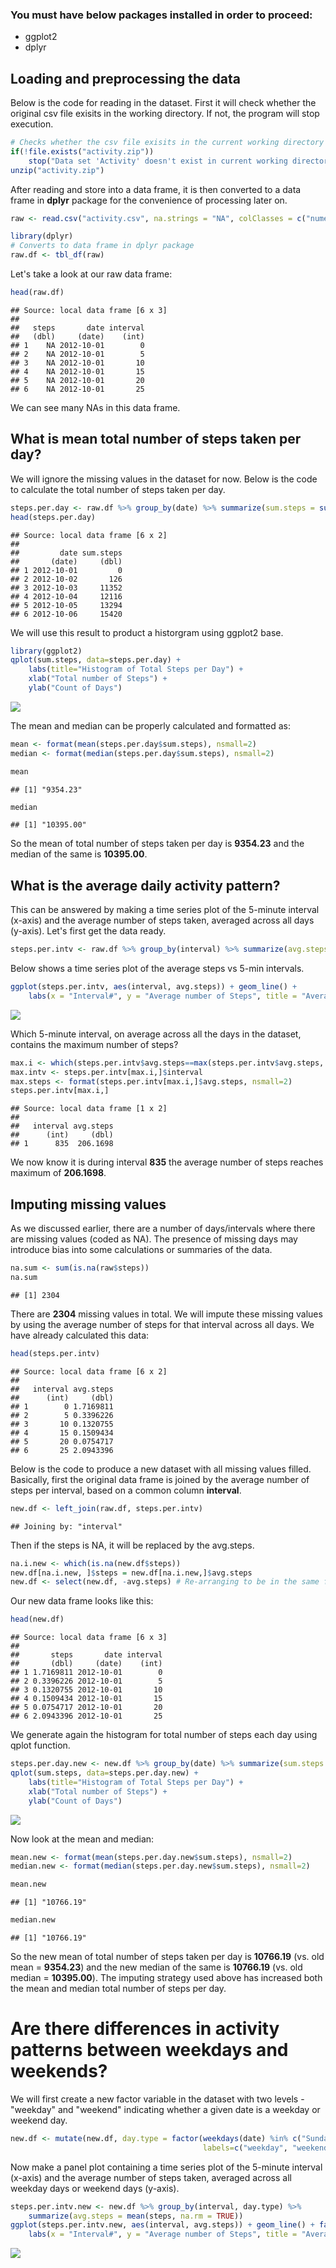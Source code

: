 ### You must have below packages installed in order to proceed:
- ggplot2
- dplyr

## Loading and preprocessing the data

Below is the code for reading in the dataset. First it will check whether the original csv file exisits in the working directory. If not, the program will stop execution. 


```r
# Checks whether the csv file exisits in the current working directory
if(!file.exists("activity.zip"))
    stop("Data set 'Activity' doesn't exist in current working directory.")
unzip("activity.zip")
```
After reading and store into a data frame, it is then converted to a data frame in **dplyr** package for the convenience of processing later on.

```r
raw <- read.csv("activity.csv", na.strings = "NA", colClasses = c("numeric", "Date", "integer"))

library(dplyr)
# Converts to data frame in dplyr package
raw.df <- tbl_df(raw)
```
Let's take a look at our raw data frame:

```r
head(raw.df)
```

```
## Source: local data frame [6 x 3]
## 
##   steps       date interval
##   (dbl)     (date)    (int)
## 1    NA 2012-10-01        0
## 2    NA 2012-10-01        5
## 3    NA 2012-10-01       10
## 4    NA 2012-10-01       15
## 5    NA 2012-10-01       20
## 6    NA 2012-10-01       25
```
We can see many NAs in this data frame.

## What is mean total number of steps taken per day?

We will ignore the missing values in the dataset for now. Below is the code to calculate the total number of steps taken per day.


```r
steps.per.day <- raw.df %>% group_by(date) %>% summarize(sum.steps = sum(steps, na.rm = TRUE))
head(steps.per.day)
```

```
## Source: local data frame [6 x 2]
## 
##         date sum.steps
##       (date)     (dbl)
## 1 2012-10-01         0
## 2 2012-10-02       126
## 3 2012-10-03     11352
## 4 2012-10-04     12116
## 5 2012-10-05     13294
## 6 2012-10-06     15420
```
We will use this result to product a historgram using ggplot2 base.

```r
library(ggplot2)
qplot(sum.steps, data=steps.per.day) + 
    labs(title="Histogram of Total Steps per Day") + 
    xlab("Total number of Steps") +
    ylab("Count of Days")
```

![](PA1_template_files/figure-html/unnamed-chunk-5-1.png)<!-- -->

The mean and median can be properly calculated and formatted as:

```r
mean <- format(mean(steps.per.day$sum.steps), nsmall=2)
median <- format(median(steps.per.day$sum.steps), nsmall=2)
```

```r
mean
```

```
## [1] "9354.23"
```

```r
median
```

```
## [1] "10395.00"
```
So the mean of total number of steps taken per day is **9354.23** and the median of the same is **10395.00**.

## What is the average daily activity pattern?
This can be answered by making a time series plot of the 5-minute interval (x-axis) and the average number of steps taken, averaged across all days (y-axis). Let's first get the data ready.

```r
steps.per.intv <- raw.df %>% group_by(interval) %>% summarize(avg.steps = mean(steps, na.rm = TRUE))
```
Below shows a time series plot of the average steps vs 5-min intervals.

```r
ggplot(steps.per.intv, aes(interval, avg.steps)) + geom_line() +
    labs(x = "Interval#", y = "Average number of Steps", title = "Average Daily Activity")
```

![](PA1_template_files/figure-html/unnamed-chunk-9-1.png)<!-- -->

Which 5-minute interval, on average across all the days in the dataset, contains the maximum number of steps?

```r
max.i <- which(steps.per.intv$avg.steps==max(steps.per.intv$avg.steps, na.rm = TRUE))
max.intv <- steps.per.intv[max.i,]$interval
max.steps <- format(steps.per.intv[max.i,]$avg.steps, nsmall=2)
steps.per.intv[max.i,]
```

```
## Source: local data frame [1 x 2]
## 
##   interval avg.steps
##      (int)     (dbl)
## 1      835  206.1698
```
We now know it is during interval **835** the average number of steps reaches maximum of **206.1698**.

## Imputing missing values
As we discussed earlier, there are a number of days/intervals where there are missing values (coded as NA). The presence of missing days may introduce bias into some calculations or summaries of the data.

```r
na.sum <- sum(is.na(raw$steps))
na.sum
```

```
## [1] 2304
```
There are **2304** missing values in total. We will impute these missing values by using the average number of steps for that interval across all days. We have already calculated this data:

```r
head(steps.per.intv)
```

```
## Source: local data frame [6 x 2]
## 
##   interval avg.steps
##      (int)     (dbl)
## 1        0 1.7169811
## 2        5 0.3396226
## 3       10 0.1320755
## 4       15 0.1509434
## 5       20 0.0754717
## 6       25 2.0943396
```
Below is the code to produce a new dataset with all missing values filled. Basically, first the original data frame is joined by the average number of steps per interval, based on a common column **interval**.

```r
new.df <- left_join(raw.df, steps.per.intv)
```

```
## Joining by: "interval"
```
Then if the steps is NA, it will be replaced by the avg.steps.

```r
na.i.new <- which(is.na(new.df$steps))
new.df[na.i.new, ]$steps = new.df[na.i.new,]$avg.steps
new.df <- select(new.df, -avg.steps) # Re-arranging to be in the same format as original
```
Our new data frame looks like this:

```r
head(new.df)
```

```
## Source: local data frame [6 x 3]
## 
##       steps       date interval
##       (dbl)     (date)    (int)
## 1 1.7169811 2012-10-01        0
## 2 0.3396226 2012-10-01        5
## 3 0.1320755 2012-10-01       10
## 4 0.1509434 2012-10-01       15
## 5 0.0754717 2012-10-01       20
## 6 2.0943396 2012-10-01       25
```
We generate again the histogram for total number of steps each day using qplot function.

```r
steps.per.day.new <- new.df %>% group_by(date) %>% summarize(sum.steps = sum(steps, na.rm = TRUE))
qplot(sum.steps, data=steps.per.day.new) + 
    labs(title="Histogram of Total Steps per Day") + 
    xlab("Total number of Steps") +
    ylab("Count of Days")
```

![](PA1_template_files/figure-html/unnamed-chunk-16-1.png)<!-- -->

Now look at the mean and median:

```r
mean.new <- format(mean(steps.per.day.new$sum.steps), nsmall=2)
median.new <- format(median(steps.per.day.new$sum.steps), nsmall=2)
```

```r
mean.new
```

```
## [1] "10766.19"
```

```r
median.new
```

```
## [1] "10766.19"
```
So the new mean of total number of steps taken per day is **10766.19** (vs. old mean = **9354.23**) and the new median of the same is **10766.19** (vs. old median = **10395.00**). The imputing strategy used above has increased both the mean and median total number of steps per day.

# Are there differences in activity patterns between weekdays and weekends?
We will first create a new factor variable in the dataset with two levels - "weekday" and "weekend" indicating whether a given date is a weekday or weekend day.

```r
new.df <- mutate(new.df, day.type = factor(weekdays(date) %in% c("Sunday", "Saturday"), 
                                           labels=c("weekday", "weekend")))
```
Now make a panel plot containing a time series plot of the 5-minute interval (x-axis) and the average number of steps taken, averaged across all weekday days or weekend days (y-axis).

```r
steps.per.intv.new <- new.df %>% group_by(interval, day.type) %>% 
    summarize(avg.steps = mean(steps, na.rm = TRUE))
ggplot(steps.per.intv.new, aes(interval, avg.steps)) + geom_line() + facet_grid(day.type ~ .) +
    labs(x = "Interval#", y = "Average number of Steps", title = "Average Daily Activity")
```

![](PA1_template_files/figure-html/unnamed-chunk-20-1.png)<!-- -->
